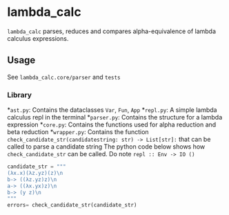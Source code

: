 
# lambda_calc

`lambda_calc` parses, reduces and compares alpha-equivalence of lambda calculus expressions.

## Usage

See `lambda_calc.core/parser` and `tests`

### Library

*`ast.py`: Contains the dataclasses `Var`, `Fun`, `App`
*`repl.py`: A simple lambda calculus repl in the terminal
*`parser.py`: Contains the structure for a lambda expression
*`core.py`: Contains the functions used for alpha reduction and beta reduction
*`wrapper.py`: Contains the function `check_candidate_str(candidatestring: str) -> List[str]:` that can be called to parse a candidate string
The python code below shows how `check_candidate_str` can be called. Do note 
`repl :: Env -> IO ()`
~~~python
candidate_str = """
(λx.x)(λz.yz)(z)\n
b-> ((λz.yz)z)\n
a-> ((λx.yx)z)\n
b-> (y z)\n
"""
errors= check_candidate_str(candidate_str)
~~~

